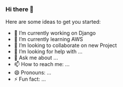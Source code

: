 ### Hi there 👋

Here are some ideas to get you started:

- 🔭 I’m currently working on Django
- 🌱 I’m currently learning AWS
- 👯 I’m looking to collaborate on new Project
- 🤔 I’m looking for help with ...
- 💬 Ask me about ...
- 📫 How to reach me: ...
- 😄 Pronouns: ...
- ⚡ Fun fact: ...

